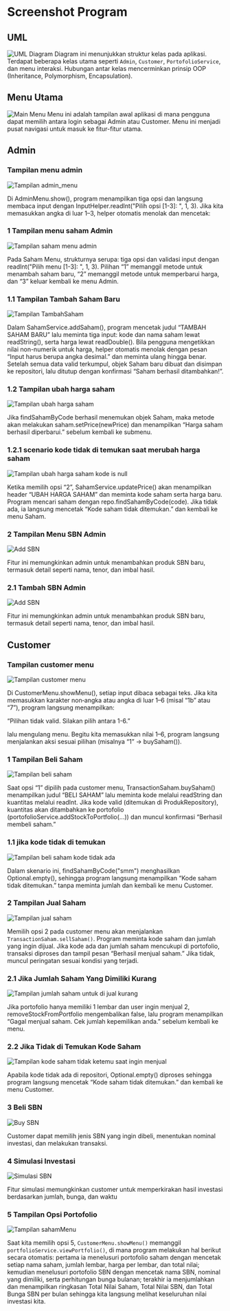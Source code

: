 # Screenshot Program

## UML
![UML Diagram](investasi/ReadME/UML.png)
Diagram ini menunjukkan struktur kelas pada aplikasi. Terdapat beberapa kelas utama seperti `Admin`, `Customer`, `PortofolioService`, dan menu interaksi. Hubungan antar kelas mencerminkan prinsip OOP (Inheritance, Polymorphism, Encapsulation).

## Menu Utama

![Main Menu](investasi/ReadME/Main_Menu.png)
Menu ini adalah tampilan awal aplikasi di mana pengguna dapat memilih antara login sebagai Admin atau Customer. Menu ini menjadi pusat navigasi untuk masuk ke fitur-fitur utama.

## Admin
### Tampilan menu admin
![Tampilan admin_menu](investasi/ReadME/admin_menu.png)

Di AdminMenu.show(), program menampilkan tiga opsi dan langsung membaca input dengan InputHelper.readInt("Pilih opsi [1-3]: ", 1, 3). Jika kita memasukkan angka di luar 1–3, helper otomatis menolak dan mencetak:

### 1 Tampilan menu saham Admin
![Tampilan saham menu admin](investasi/ReadME/Sahampict/admin/SahamMenu.png)

Pada Saham Menu, strukturnya serupa: tiga opsi dan validasi input dengan readInt("Pilih menu [1-3]: ", 1, 3). Pilihan “1” memanggil metode untuk menambah saham baru, “2” memanggil metode untuk memperbarui harga, dan “3” keluar kembali ke menu Admin.

### 1.1 Tampilan Tambah Saham Baru
![Tampilan TambahSaham](investasi/ReadME/Sahampict/admin/TambahSahamBaru.png)

Dalam SahamService.addSaham(), program mencetak judul “TAMBAH SAHAM BARU” lalu meminta tiga input: kode dan nama saham lewat readString(), serta harga lewat readDouble(). Bila pengguna mengetikkan nilai non-numerik untuk harga, helper otomatis menolak dengan pesan “Input harus berupa angka desimal.” dan meminta ulang hingga benar. Setelah semua data valid terkumpul, objek Saham baru dibuat dan disimpan ke repositori, lalu ditutup dengan konfirmasi “Saham berhasil ditambahkan!”.

### 1.2 Tampilan ubah harga saham
![Tampilan ubah harga saham](investasi/ReadME/Sahampict/admin/UbahHargaSaham.png)

Jika findSahamByCode berhasil menemukan objek Saham, maka metode akan melakukan saham.setPrice(newPrice) dan menampilkan “Harga saham berhasil diperbarui.” sebelum kembali ke submenu.

### 1.2.1 scenario kode tidak di temukan saat merubah harga saham
![Tampilan ubah harga saham kode is null](investasi/ReadME/Sahampict/admin/UbahHargaSahamKodeIsNull.png)

Ketika memilih opsi “2”, SahamService.updatePrice() akan menampilkan header “UBAH HARGA SAHAM” dan meminta kode saham serta harga baru. Program mencari saham dengan repo.findSahamByCode(code). Jika tidak ada, ia langsung mencetak “Kode saham tidak ditemukan.” dan kembali ke menu Saham.


### 2 Tampilan Menu SBN Admin

![Add SBN](SBNpict/add_SBN.png)

Fitur ini memungkinkan admin untuk menambahkan produk SBN baru, termasuk detail seperti nama, tenor, dan imbal hasil.

### 2.1 Tambah SBN Admin

![Add SBN](investasi/ReadME/SBNpict/admin/add_SBN.png)

Fitur ini memungkinkan admin untuk menambahkan produk SBN baru, termasuk detail seperti nama, tenor, dan imbal hasil.


## Customer
### Tampilan customer menu
![Tampilan customer menu](investasi/ReadME/customer_menu.png)

Di CustomerMenu.showMenu(), setiap input dibaca sebagai teks. Jika kita memasukkan karakter non‐angka atau angka di luar 1–6 (misal “1b” atau “7”), program langsung menampilkan:

“Pilihan tidak valid. Silakan pilih antara 1-6.”

lalu mengulang menu. Begitu kita memasukkan nilai 1–6, program langsung menjalankan aksi sesuai pilihan (misalnya “1” -> buySaham()).

### 1 Tampilan Beli Saham
![Tampilan beli saham](investasi/ReadME/Sahampict/customer/berhasilbelisaham.png)

Saat opsi “1” dipilih pada customer menu, TransactionSaham.buySaham() menampilkan judul “BELI SAHAM” lalu meminta kode melalui readString dan kuantitas melalui readInt. Jika kode valid (ditemukan di ProdukRepository), kuantitas akan ditambahkan ke portofolio (portofolioService.addStockToPortfolio(...)) dan muncul konfirmasi “Berhasil membeli saham.”

### 1.1 jika kode tidak di temukan
![Tampilan beli saham kode tidak ada](investasi/ReadME/Sahampict/customer/kodesahamtidakditemukan.png)

Dalam skenario ini, findSahamByCode("smm") menghasilkan Optional.empty(), sehingga program langsung menampilkan “Kode saham tidak ditemukan.” tanpa meminta jumlah dan kembali ke menu Customer.

### 2 Tampilan Jual Saham
![Tampilan jual saham](investasi/ReadME/Sahampict/customer/berhasiljualsaham.png)

Memilih opsi 2 pada customer menu akan menjalankan `TransactionSaham.sellSaham()`. Program meminta kode saham dan jumlah yang ingin dijual. Jika kode ada dan jumlah saham mencukupi di portofolio, transaksi diproses dan tampil pesan “Berhasil menjual saham.” Jika tidak, muncul peringatan sesuai kondisi yang terjadi.

### 2.1 Jika Jumlah Saham Yang Dimiliki Kurang
![Tampilan jumlah saham untuk di jual kurang](investasi/ReadME/Sahampict/customer/jumlahsahamkurang.png)

Jika portofolio hanya memiliki 1 lembar dan user ingin menjual 2, removeStockFromPortfolio mengembalikan false, lalu program menampilkan “Gagal menjual saham. Cek jumlah kepemilikan anda.” sebelum kembali ke menu.

### 2.2 Jika Tidak di Temukan Kode Saham
![Tampilan kode saham tidak ketemu saat ingin menjual](investasi/ReadME/Sahampict/customer/kodesahamtidakditemukan.png)

Apabila kode tidak ada di repositori, Optional.empty() diproses sehingga program langsung mencetak “Kode saham tidak ditemukan.” dan kembali ke menu Customer.

### 3 Beli SBN

![Buy SBN](investasi/ReadME/SBNpict/customer/Buy_SBN.png)

Customer dapat memilih jenis SBN yang ingin dibeli, menentukan nominal investasi, dan melakukan transaksi.

### 4 Simulasi Investasi

![Simulasi SBN](investasi/ReadME/SBNpict/customer/SBN_Simulation.png)

Fitur simulasi memungkinkan customer untuk memperkirakan hasil investasi berdasarkan jumlah, bunga, dan waktu

### 5 Tampilan Opsi Portofolio
![Tampilan sahamMenu](investasi/ReadME/portofolio.png)

Saat kita memilih opsi 5, `CustomerMenu.showMenu()` memanggil `portfolioService.viewPortfolio()`, di mana program melakukan hal berikut secara otomatis: pertama ia menelusuri portofolio saham dengan mencetak setiap nama saham, jumlah lembar, harga per lembar, dan total nilai; kemudian menelusuri portofolio SBN dengan mencetak nama SBN, nominal yang dimiliki, serta perhitungan bunga bulanan; terakhir ia menjumlahkan dan menampilkan ringkasan Total Nilai Saham, Total Nilai SBN, dan Total Bunga SBN per bulan sehingga kita langsung melihat keseluruhan nilai investasi kita.